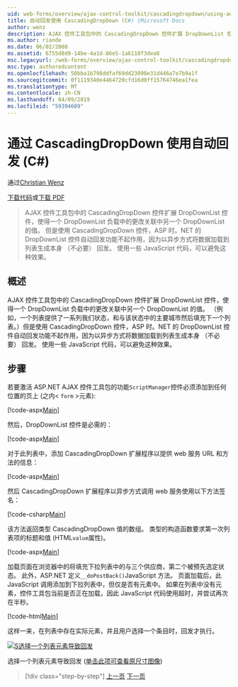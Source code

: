 ```yaml
---
uid: web-forms/overview/ajax-control-toolkit/cascadingdropdown/using-auto-postback-with-cascadingdropdown-cs
title: 自动回发使用 CascadingDropDown (C#) |Microsoft Docs
author: wenz
description: AJAX 控件工具包中的 CascadingDropDown 控件扩展 DropDownList 控件，使得一个 DropDownList 负载中的更改关联中 anoth 值...
ms.author: riande
ms.date: 06/02/2008
ms.assetid: 6755d8d9-14be-4a1d-86e5-1a6110f3dea8
msc.legacyurl: /web-forms/overview/ajax-control-toolkit/cascadingdropdown/using-auto-postback-with-cascadingdropdown-cs
msc.type: authoredcontent
ms.openlocfilehash: 50bba1b798ddfaf69dd23098e31d446a7e7b9a1f
ms.sourcegitcommit: 0f1119340e4464720cfd16d0ff15764746ea1fea
ms.translationtype: MT
ms.contentlocale: zh-CN
ms.lasthandoff: 04/09/2019
ms.locfileid: "59394609"
---
```

# <a name="using-auto-postback-with-cascadingdropdown-c"></a>通过 CascadingDropDown 使用自动回发 (C#)

通过[Christian Wenz](https://github.com/wenz)

[下载代码](http://download.microsoft.com/download/9/0/7/907760b1-2c60-4f81-aeb6-ca416a573b0d/cascadingdropdown3.cs.zip)或[下载 PDF](http://download.microsoft.com/download/2/d/c/2dc10e34-6983-41d4-9c08-f78f5387d32b/cascadingdropdown3CS.pdf)

> AJAX 控件工具包中的 CascadingDropDown 控件扩展 DropDownList 控件，使得一个 DropDownList 负载中的更改关联中另一个 DropDownList 的值。 但是使用 CascadingDropDown 控件，ASP 时。NET 的 DropDownList 控件自动回发功能不起作用，因为以异步方式将数据加载到列表生成本身 （不必要） 回发。 使用一些 JavaScript 代码，可以避免这种效果。


## <a name="overview"></a>概述

AJAX 控件工具包中的 CascadingDropDown 控件扩展 DropDownList 控件，使得一个 DropDownList 负载中的更改关联中另一个 DropDownList 的值。 （例如，一个列表提供了一系列我们状态，和与该状态中的主要城市然后填充下一个列表。）但是使用 CascadingDropDown 控件，ASP 时。NET 的 DropDownList 控件自动回发功能不起作用，因为以异步方式将数据加载到列表生成本身 （不必要） 回发。 使用一些 JavaScript 代码，可以避免这种效果。

## <a name="steps"></a>步骤

若要激活 ASP.NET AJAX 控件工具包的功能`ScriptManager`控件必须添加到任何位置的页上 (之内&lt; `form` &gt;元素):

[!code-aspx[Main](using-auto-postback-with-cascadingdropdown-cs/samples/sample1.aspx)]

然后，DropDownList 控件是必需的：

[!code-aspx[Main](using-auto-postback-with-cascadingdropdown-cs/samples/sample2.aspx)]

对于此列表中，添加 CascadingDropDown 扩展程序以提供 web 服务 URL 和方法的信息：

[!code-aspx[Main](using-auto-postback-with-cascadingdropdown-cs/samples/sample3.aspx)]

然后 CascadingDropDown 扩展程序以异步方式调用 web 服务使用以下方法签名：

[!code-csharp[Main](using-auto-postback-with-cascadingdropdown-cs/samples/sample4.cs)]

该方法返回类型 CascadingDropDown 值的数组。 类型的构造函数要求第一次列表项的标题和值 (HTML`value`属性)。

[!code-aspx[Main](using-auto-postback-with-cascadingdropdown-cs/samples/sample5.aspx)]

加载页面在浏览器中的将填充下拉列表中的与三个供应商，第二个被预先选定状态。 此外，ASP.NET 定义`__doPostBack()`JavaScript 方法。 页面加载后，此 JavaScript 调用添加到下拉列表中，但仅是否有元素中。 如果在列表中没有元素，控件工具包当前是否正在加载，因此 JavaScript 代码使用超时，并尝试再次在半秒。

[!code-html[Main](using-auto-postback-with-cascadingdropdown-cs/samples/sample6.html)]

这样一来，在列表中存在实际元素，并且用户选择一个条目时，回发才执行。


[![S选择一个列表元素导致回发](using-auto-postback-with-cascadingdropdown-cs/_static/image2.png)](using-auto-postback-with-cascadingdropdown-cs/_static/image1.png)

选择一个列表元素导致回发 ([单击此项可查看原尺寸图像](using-auto-postback-with-cascadingdropdown-cs/_static/image3.png))

> [!div class="step-by-step"]
> [上一页](presetting-list-entries-with-cascadingdropdown-cs.md)
> [下一页](filling-a-list-using-cascadingdropdown-vb.md)
